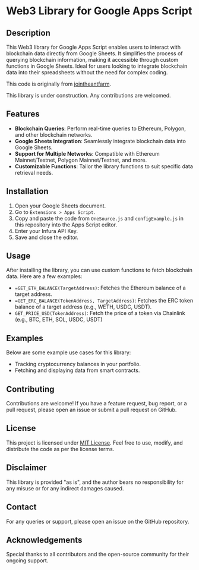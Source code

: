 # Web3 Library for Google Apps Script

## Description

This Web3 library for Google Apps Script enables users to interact with blockchain data directly from Google Sheets. It simplifies the process of querying blockchain information, making it accessible through custom functions in Google Sheets. Ideal for users looking to integrate blockchain data into their spreadsheets without the need for complex coding.

This code is originally from [jointheantfarm](https://www.reddit.com/r/ethdev/comments/149xemc/get_onchain_data_from_google_apps_script/?utm_source=share&utm_medium=ios_app&utm_name=ioscss&utm_content=2&utm_term=1).

This library is under construction. Any contributions are welcomed.

## Features

- **Blockchain Queries**: Perform real-time queries to Ethereum, Polygon, and other blockchain networks.
- **Google Sheets Integration**: Seamlessly integrate blockchain data into Google Sheets.
- **Support for Multiple Networks**: Compatible with Ethereum Mainnet/Testnet, Polygon Mainnet/Testnet, and more.
- **Customizable Functions**: Tailor the library functions to suit specific data retrieval needs.

## Installation

1. Open your Google Sheets document.
2. Go to `Extensions > Apps Script`.
3. Copy and paste the code from `OneSource.js` and `configExample.js` in this repository into the Apps Script editor.
4. Enter your Infura API Key.
5. Save and close the editor.

## Usage

After installing the library, you can use custom functions to fetch blockchain data. Here are a few examples:

- `=GET_ETH_BALANCE(TargetAddress)`: Fetches the Ethereum balance of a target address.
- `=GET_ERC_BALANCE(TokenAddress, TargetAddress)`: Fetches the ERC token balance of a target address (e.g., WETH, USDC, USDT).
- `GET_PRICE_USD(TokenAddress)`: Fetch the price of a token via Chainlink (e.g., BTC, ETH, SOL, USDC, USDT)

## Examples

Below are some example use cases for this library:

- Tracking cryptocurrency balances in your portfolio.
- Fetching and displaying data from smart contracts.

## Contributing

Contributions are welcome! If you have a feature request, bug report, or a pull request, please open an issue or submit a pull request on GitHub.

## License

This project is licensed under [MIT License](LICENSE). Feel free to use, modify, and distribute the code as per the license terms.

## Disclaimer

This library is provided "as is", and the author bears no responsibility for any misuse or for any indirect damages caused.

## Contact

For any queries or support, please open an issue on the GitHub repository.

## Acknowledgements

Special thanks to all contributors and the open-source community for their ongoing support.
